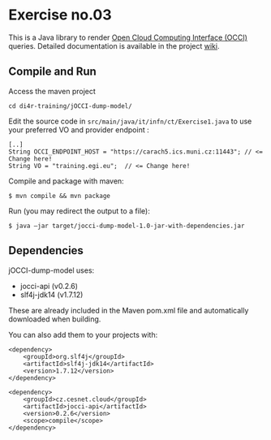 # Exercise no.03
This is a Java library to render <a href="http://occi-wg.org/about/specification/">Open Cloud Computing Interface (OCCI)</a> queries.
Detailed documentation is available in the project <a href="https://github.com/EGI-FCTF/jOCCI-api/wiki">wiki</a>.

## Compile and Run

Access the maven project

```cd di4r-training/jOCCI-dump-model/```

Edit the source code in `src/main/java/it/infn/ct/Exercise1.java` to use your preferred VO and provider endpoint :
```
[..]
String OCCI_ENDPOINT_HOST = "https://carach5.ics.muni.cz:11443"; // <= Change here!
String VO = "training.egi.eu";  // <= Change here!
```

Compile and package with maven:
```
$ mvn compile && mvn package
```

Run (you may redirect the output to a file):
```
$ java –jar target/jocci-dump-model-1.0-jar-with-dependencies.jar
```


## Dependencies

jOCCI-dump-model uses:
- jocci-api (v0.2.6)
- slf4j-jdk14 (v1.7.12)

These are already included in the Maven pom.xml file and automatically downloaded when building.

You can also add them to your projects with:

    <dependency>
        <groupId>org.slf4j</groupId>
        <artifactId>slf4j-jdk14</artifactId>
        <version>1.7.12</version>
    </dependency>

    <dependency>
        <groupId>cz.cesnet.cloud</groupId>
        <artifactId>jocci-api</artifactId>
        <version>0.2.6</version>
        <scope>compile</scope>
    </dependency>
